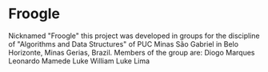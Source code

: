 # Froogle
Nicknamed "Froogle" this project was developed in groups for the discipline of "Algorithms and Data Structures" of PUC Minas São Gabriel in Belo Horizonte, Minas Gerias, Brazil. Members of the group are:  Diogo Marques Leonardo Mamede Luke William Luke Lima
